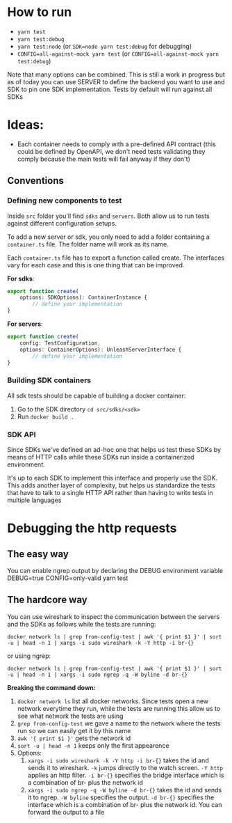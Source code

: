 # How to run
- `yarn test`
- `yarn test:debug`
- `yarn test:node` (or `SDK=node yarn test:debug` for debugging)
- `CONFIG=all-against-mock yarn test` (or `CONFIG=all-against-mock yarn test:debug`)

Note that many options can be combined. This is still a work in progress but as of today you can use SERVER to define the backend you want to use and SDK to pin one SDK implementation. Tests by default will run against all SDKs

# Ideas:
* Each container needs to comply with a pre-defined API contract (this could be defined by OpenAPI, we don't need tests validating they comply because the main tests will fail anyway if they don't)


## Conventions
### Defining new components to test
Inside `src` folder you'll find `sdks` and `servers`. Both allow us to run tests against different configuration setups. 

To add a new server or sdk, you only need to add a folder containing a `container.ts` file. The folder name will work as its name.

Each `container.ts` file has to export a function called create. The interfaces vary for each case and this is one thing that can be improved.

**For sdks**:
```Typescript
export function create(
    options: SDKOptions): ContainerInstance {
        // define your implementation
}
```

**For servers**:
```Typescript
export function create(
    config: TestConfiguration, 
    options: ContainerOptions): UnleashServerInterface {
        // define your implementation
}
```

### Building SDK containers

All sdk tests should be capable of building a docker container:

1. Go to the SDK directory `cd src/sdks/<sdk>`
2. Run `docker build .`

### SDK API
Since SDKs we've defined an ad-hoc one that helps us test these SDKs by means of HTTP calls while these SDKs run inside a containerized environment.

It's up to each SDK to implement this interface and properly use the SDK. This adds another layer of complexity, but helps us standardize the tests that have to talk to a single HTTP API rather than having to write tests in multiple languages

# Debugging the http requests
## The easy way
You can enable ngrep output by declaring the DEBUG environment variable
DEBUG=true CONFIG=only-valid yarn test

## The hardcore way

You can use wireshark to inspect the communication between the servers and the SDKs as follows while the tests are running:

`docker network ls | grep from-config-test | awk '{ print $1 }' | sort -u | head -n 1 | xargs -i sudo wireshark -k -Y http -i br-{}`

or using ngrep:

`docker network ls | grep from-config-test | awk '{ print $1 }' | sort -u | head -n 1 | xargs -i sudo ngrep -q -W byline -d br-{}`


**Breaking the command down:**
1. `docker network ls` list all docker networks. Since tests open a new network everytime they run, while the tests are running this allow us to see what network the tests are using
2. `grep from-config-test` we gave a name to the network where the tests run so we can easily get it by this name
3. `awk '{ print $1 }'` gets the network id
4. `sort -u | head -n 1` keeps only the first appearence
5. Options:
    1. `xargs -i sudo wireshark -k -Y http -i br-{}` takes the id and sends it to wireshark. `-k` jumps directly to the watch screen. `-Y http` applies an http filter. `-i br-{}` specifies the bridge interface which is a combination of br- plus the network id
    1. `xargs -i sudo ngrep -q -W byline -d br-{}` takes the id and sends it to ngrep. `-W byline` specifies the output. `-d br-{}` specifies the interface which is a combination of br- plus the network id. You can forward the output to a file
